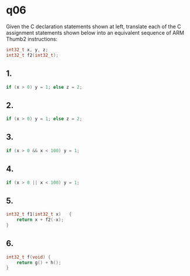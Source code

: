 # q06

Given the C declaration statements shown at left, translate each of the C assignment statements shown below into an equivalent sequence of ARM Thumb2 instructions:

```c
int32_t	x, y, z;
int32_t	f2(int32_t);
```

## 1.
```c
if (x > 0) y = 1; else z = 2;
```


## 2.	
```c
if (x > 0) y = 1; else z = 2;
```


## 3.
```c
if (x > 0 && x < 100) y = 1;
```


## 4.
```c
if (x > 0 || x < 100) y = 1;
```


## 5.
```c
int32_t	f1(int32_t x)	{
	return x + f2(-x);
}
```

## 6.
```c
int32_t	f(void)	{
	return g() + h();
}
```